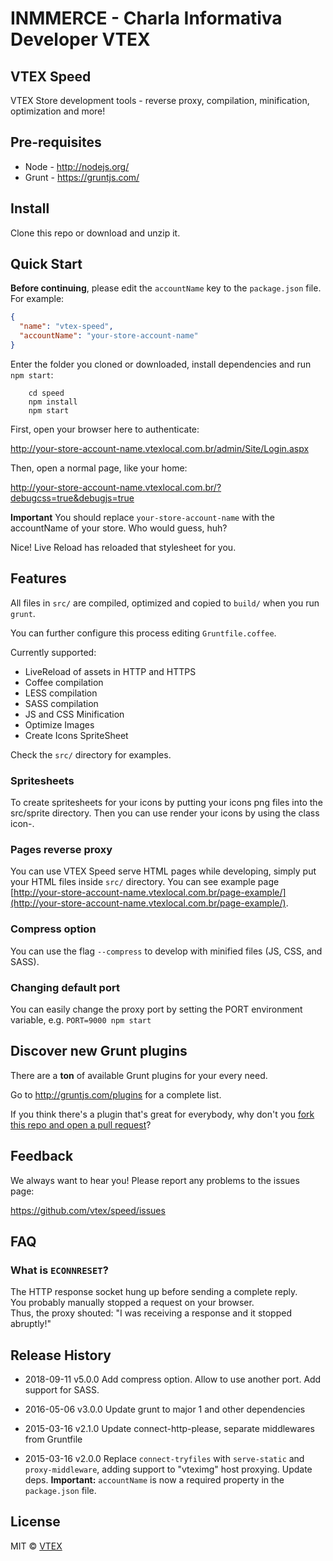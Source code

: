 # INMMERCE - Charla Informativa Developer VTEX

## VTEX Speed

VTEX Store development tools - reverse proxy, compilation, minification, optimization and more!

## Pre-requisites

- Node - http://nodejs.org/
- Grunt - https://gruntjs.com/

## Install

Clone this repo or download and unzip it.

## Quick Start

**Before continuing**, please edit the `accountName` key to the `package.json` file. For example:

```json
{
  "name": "vtex-speed",
  "accountName": "your-store-account-name"
}
```

Enter the folder you cloned or downloaded, install dependencies and run `npm start`:

```shell
    cd speed
    npm install
    npm start
```

First, open your browser here to authenticate:

http://your-store-account-name.vtexlocal.com.br/admin/Site/Login.aspx

Then, open a normal page, like your home:

http://your-store-account-name.vtexlocal.com.br/?debugcss=true&debugjs=true

**Important** You should replace `your-store-account-name` with the accountName of your store. Who would guess, huh?

Nice! Live Reload has reloaded that stylesheet for you.

## Features

All files in `src/` are compiled, optimized and copied to `build/` when you run `grunt`.

You can further configure this process editing `Gruntfile.coffee`.

Currently supported:

- LiveReload of assets in HTTP and HTTPS
- Coffee compilation
- LESS compilation
- SASS compilation
- JS and CSS Minification
- Optimize Images
- Create Icons SpriteSheet

Check the `src/` directory for examples.

### Spritesheets

To create spritesheets for your icons by putting your icons png files into the src/sprite directory. Then you can use render your icons by using the class icon-<filename>.

### Pages reverse proxy

You can use VTEX Speed serve HTML pages while developing, simply put your HTML files inside `src/` directory. You can see example page [http://your-store-account-name.vtexlocal.com.br/page-example/](http://your-store-account-name.vtexlocal.com.br/page-example/).

### Compress option

You can use the flag `--compress` to develop with minified files (JS, CSS, and SASS).

### Changing default port

You can easily change the proxy port by setting the PORT environment variable, e.g. `PORT=9000 npm start`

## Discover new Grunt plugins

There are a **ton** of available Grunt plugins for your every need.

Go to http://gruntjs.com/plugins for a complete list.

If you think there's a plugin that's great for everybody, why don't you [fork this repo and open a pull request](https://github.com/vtex/speed/fork)?

## Feedback

We always want to hear you! Please report any problems to the issues page:

https://github.com/vtex/speed/issues

## FAQ

### What is `ECONNRESET`?

The HTTP response socket hung up before sending a complete reply.  
You probably manually stopped a request on your browser.  
Thus, the proxy shouted: "I was receiving a response and it stopped abruptly!"

## Release History

- 2018-09-11 v5.0.0 Add compress option. Allow to use another port. Add support for SASS.

- 2016-05-06 v3.0.0 Update grunt to major 1 and other dependencies

- 2015-03-16 v2.1.0 Update connect-http-please, separate middlewares from Gruntfile

- 2015-03-16 v2.0.0 Replace `connect-tryfiles` with `serve-static` and `proxy-middleware`, adding support to "vteximg" host proxying. Update deps. **Important:** `accountName` is now a required property in the `package.json` file.

## License

MIT © [VTEX](https://github.com/vtex)
